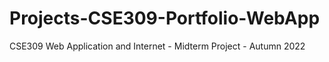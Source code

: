 # Projects-CSE309-Portfolio-WebApp
CSE309 Web Application and Internet - Midterm Project - Autumn 2022

